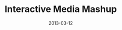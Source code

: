 ---
title: 'Interactive Media Mashup'
organizer: 'nGen'
organizerUrl: 'http://www.ngen-niagara.com'
registration: 'http://ngen-media-mashup.eventbrite.com'
description: 'Entrepreneurs, students, and all those with an interest in interactive digital media are welcome'
date: 2013-03-12
time: 'March 3, 2013 5:00 - 7:00PM'
venue: 'Red Hot Chili Pepper'
address: 'One St Paul St., St. Catharines, ON'
tags: ['interactive media', 'networking']
type: 'single'
---